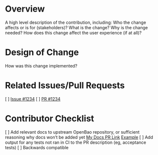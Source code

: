 # Overview
A high level description of the contribution, including:
Who the change affects or is for (stakeholders)?
What is the change? 
Why is the change needed?
How does this change affect the user experience (if at all)?

# Design of Change
How was this change implemented?

# Related Issues/Pull Requests
[ ] [Issue #1234](https://github.com/openbao/openbao/issues/1234)
[ ] [PR #1234](https://github.com/openbao/openbao/pr/1234)

# Contributor Checklist
[ ] Add relevant docs to upstream OpenBao repository, or sufficient reasoning why docs won’t be added yet
[My Docs PR Link](link)
[Example](https://github.com/openbao/openbao/commit/2715f5cec982aabc7b7a6ae878c547f6f475bba6)
[ ] Add output for any tests not ran in CI to the PR description (eg, acceptance tests)
[ ] Backwards compatible
